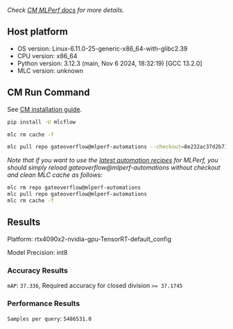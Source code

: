 *Check [CM MLPerf docs](https://docs.mlcommons.org/inference) for more details.*

## Host platform

* OS version: Linux-6.11.0-25-generic-x86_64-with-glibc2.39
* CPU version: x86_64
* Python version: 3.12.3 (main, Nov  6 2024, 18:32:19) [GCC 13.2.0]
* MLC version: unknown

## CM Run Command

See [CM installation guide](https://docs.mlcommons.org/inference/install/).

```bash
pip install -U mlcflow

mlc rm cache -f

mlc pull repo gateoverflow@mlperf-automations --checkout=8e232ac37d2b71394ce9d37bceb064a2162997ff


```
*Note that if you want to use the [latest automation recipes](https://docs.mlcommons.org/inference) for MLPerf,
 you should simply reload gateoverflow@mlperf-automations without checkout and clean MLC cache as follows:*

```bash
mlc rm repo gateoverflow@mlperf-automations
mlc pull repo gateoverflow@mlperf-automations
mlc rm cache -f

```

## Results

Platform: rtx4090x2-nvidia-gpu-TensorRT-default_config

Model Precision: int8

### Accuracy Results 
`mAP`: `37.336`, Required accuracy for closed division `>= 37.1745`

### Performance Results 
`Samples per query`: `5486531.0`
